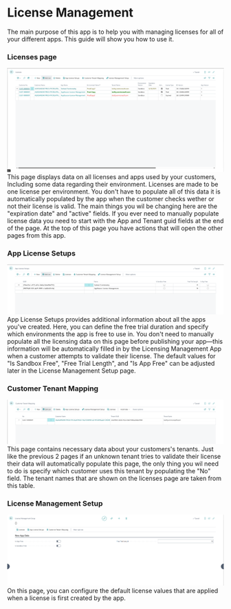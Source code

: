 # **License Management**
The main purpose of this app is to help you with managing licenses for all of your different apps. This guide will show you how to use it.

### **Licenses page**
![img](..\assets\Licensing\LicensesPage.png)
This page displays data on all licenses and apps used by your customers, Including some data regarding their environment. Licenses are made to be one license per environment. You don't have to populate all of this data it is automatically populated by the app when the customer checks wether or not their license is valid. The main things you wil be changing here are the "expiration date" and "active" fields. If you ever need to manually populate license data you need to start with the App and Tenant guid fields at the end of the page. At the top of this page you have actions that will open the other pages from this app.
### **App License Setups**
![img](..\assets\Licensing\AppLicenseSetupsPage.png)
App License Setups provides additional information about all the apps you've created. Here, you can define the free trial duration and specify which environments the app is free to use in. You don't need to manually populate all the licensing data on this page before publishing your app—this information will be automatically filled in by the Licensing Management App when a customer attempts to validate their license. The default values for "Is Sandbox Free", "Free Trial Length", and "Is App Free" can be adjusted later in the License Management Setup page.
### **Customer Tenant Mapping**
![img](..\assets\Licensing\CustomerTenantMappingPage.png)
This page contains necessary data about your customers's tenants. Just like the previous 2 pages if an unknown tenant tries to validate their license their data will automatically populate this page, the only thing you wil need to do is specify which customer uses this tenant by populating the "No" field. The tenant names that are shown on the licenses page are taken from this table.
### **License Management Setup**
![img](..\assets\Licensing\LicenseManagementSetupPage.png)
On this page, you can configure the default license values that are applied when a license is first created by the app.